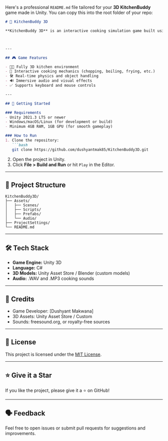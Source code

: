 Here's a professional `README.md` file tailored for your **3D KitchenBuddy** game made in Unity. You can copy this into the root folder of your repo:

````markdown
# 🍳 KitchenBuddy 3D

**KitchenBuddy 3D** is an interactive cooking simulation game built using **Unity 3D**. Step into the virtual kitchen and prepare delicious meals using realistic ingredients, appliances, and tools!



---

## 🎮 Game Features

- 🧑‍🍳 Fully 3D kitchen environment
- 🥘 Interactive cooking mechanics (chopping, boiling, frying, etc.)
- 🛠️ Real-time physics and object handling
- 🔊 Immersive audio and visual effects
- ✅ Supports keyboard and mouse controls

---

## 🚀 Getting Started

### Requirements
- Unity 2021.3 LTS or newer
- Windows/macOS/Linux (for development or build)
- Minimum 4GB RAM, 1GB GPU (for smooth gameplay)

### How to Run
1. Clone the repository:
   ```bash
   git clone https://github.com/dushyantmak85/KitchenBuddy3D.git
````

2. Open the project in Unity.
3. Click **File > Build and Run** or hit `Play` in the Editor.

---

## 📂 Project Structure

```
KitchenBuddy3D/
├── Assets/
│   ├── Scenes/
│   ├── Scripts/
│   ├── Prefabs/
│   └── Audio/
├── ProjectSettings/
└── README.md
```

---

## 🛠️ Tech Stack

* **Game Engine:** Unity 3D
* **Language:** C#
* **3D Models:** Unity Asset Store / Blender (custom models)
* **Audio:** .WAV and .MP3 cooking sounds

---



## 🙌 Credits

* Game Developer: \[Dushyant Makwana]
* 3D Assets: Unity Asset Store / Custom
* Sounds: freesound.org, or royalty-free sources

---

## 📃 License

This project is licensed under the [MIT License](LICENSE).

---

## ⭐️ Give it a Star

If you like the project, please give it a ⭐ on GitHub!

---

## 🗣️ Feedback

Feel free to open issues or submit pull requests for suggestions and improvements.

```


